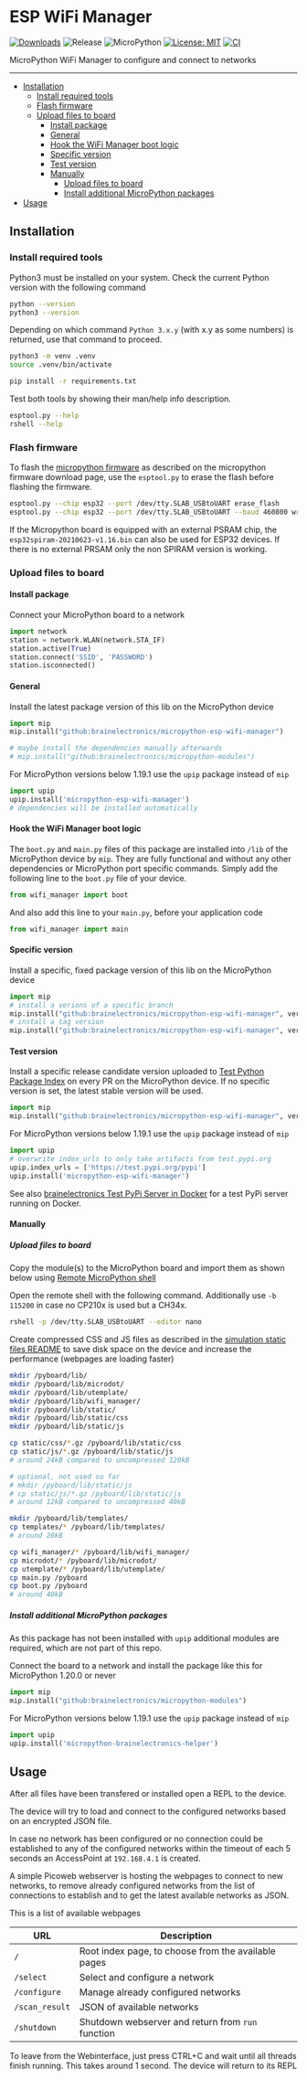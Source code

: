 # ESP WiFi Manager

[![Downloads](https://pepy.tech/badge/micropython-esp-wifi-manager)](https://pepy.tech/project/micropython-esp-wifi-manager)
![Release](https://img.shields.io/github/v/release/brainelectronics/micropython-esp-wifi-manager?include_prereleases&color=success)
![MicroPython](https://img.shields.io/badge/micropython-Ok-green.svg)
[![License: MIT](https://img.shields.io/badge/License-MIT-yellow.svg)](https://opensource.org/licenses/MIT)
[![CI](https://github.com/brainelectronics/micropython-esp-wifi-manager/actions/workflows/release.yml/badge.svg)](https://github.com/brainelectronics/micropython-esp-wifi-manager/actions/workflows/release.yml)

MicroPython WiFi Manager to configure and connect to networks

-----------------------

<!-- MarkdownTOC -->

- [Installation](#installation)
	- [Install required tools](#install-required-tools)
	- [Flash firmware](#flash-firmware)
	- [Upload files to board](#upload-files-to-board)
		- [Install package](#install-package)
		- [General](#general)
		- [Hook the WiFi Manager boot logic](#hook-the-wifi-manager-boot-logic)
		- [Specific version](#specific-version)
		- [Test version](#test-version)
		- [Manually](#manually)
			- [Upload files to board](#upload-files-to-board-1)
			- [Install additional MicroPython packages](#install-additional-micropython-packages)
- [Usage](#usage)

<!-- /MarkdownTOC -->

## Installation

### Install required tools

Python3 must be installed on your system. Check the current Python version
with the following command

```bash
python --version
python3 --version
```

Depending on which command `Python 3.x.y` (with x.y as some numbers) is
returned, use that command to proceed.

```bash
python3 -m venv .venv
source .venv/bin/activate

pip install -r requirements.txt
```

Test both tools by showing their man/help info description.

```bash
esptool.py --help
rshell --help
```

### Flash firmware

To flash the [micropython firmware][ref-upy-firmware-download] as described on
the micropython firmware download page, use the `esptool.py` to erase the
flash before flashing the firmware.

```bash
esptool.py --chip esp32 --port /dev/tty.SLAB_USBtoUART erase_flash
esptool.py --chip esp32 --port /dev/tty.SLAB_USBtoUART --baud 460800 write_flash -z 0x1000 esp32-20210623-v1.16.bin
```

If the Micropython board is equipped with an external PSRAM chip, the
`esp32spiram-20210623-v1.16.bin` can also be used for ESP32 devices. If there
is no external PRSAM only the non SPIRAM version is working.

### Upload files to board

#### Install package

Connect your MicroPython board to a network

```python
import network
station = network.WLAN(network.STA_IF)
station.active(True)
station.connect('SSID', 'PASSWORD')
station.isconnected()
```

#### General

Install the latest package version of this lib on the MicroPython device

```python
import mip
mip.install("github:brainelectronics/micropython-esp-wifi-manager")

# maybe install the dependencies manually afterwards
# mip.install("github:brainelectronics/micropython-modules")
```

For MicroPython versions below 1.19.1 use the `upip` package instead of `mip`

```python
import upip
upip.install('micropython-esp-wifi-manager')
# dependencies will be installed automatically
```

#### Hook the WiFi Manager boot logic

The `boot.py` and `main.py` files of this package are installed into `/lib` of
the MicroPython device by `mip`. They are fully functional and without any
other dependencies or MicroPython port specific commands. Simply add the
following line to the `boot.py` file of your device.

```python
from wifi_manager import boot
```

And also add this line to your `main.py`, before your application code

```python
from wifi_manager import main
```

#### Specific version

Install a specific, fixed package version of this lib on the MicroPython device

```python
import mip
# install a verions of a specific branch
mip.install("github:brainelectronics/micropython-esp-wifi-manager", version="feature/support-mip")
# install a tag version
mip.install("github:brainelectronics/micropython-esp-wifi-manager", version="1.7.0")
```

#### Test version

Install a specific release candidate version uploaded to
[Test Python Package Index](https://test.pypi.org/) on every PR on the
MicroPython device. If no specific version is set, the latest stable version
will be used.

```python
import mip
mip.install("github:brainelectronics/micropython-esp-wifi-manager", version="1.7.0-rc5.dev22")
```

For MicroPython versions below 1.19.1 use the `upip` package instead of `mip`

```python
import upip
# overwrite index_urls to only take artifacts from test.pypi.org
upip.index_urls = ['https://test.pypi.org/pypi']
upip.install('micropython-esp-wifi-manager')
```

See also [brainelectronics Test PyPi Server in Docker][ref-brainelectronics-test-pypiserver]
for a test PyPi server running on Docker.

#### Manually

##### Upload files to board

Copy the module(s) to the MicroPython board and import them as shown below
using [Remote MicroPython shell][ref-remote-upy-shell]

Open the remote shell with the following command. Additionally use `-b 115200`
in case no CP210x is used but a CH34x.

```bash
rshell -p /dev/tty.SLAB_USBtoUART --editor nano
```

Create compressed CSS and JS files as described in the
[simulation static files README](simulation/static) to save disk space on the
device and increase the performance (webpages are loading faster)

```bash
mkdir /pyboard/lib/
mkdir /pyboard/lib/microdot/
mkdir /pyboard/lib/utemplate/
mkdir /pyboard/lib/wifi_manager/
mkdir /pyboard/lib/static/
mkdir /pyboard/lib/static/css
mkdir /pyboard/lib/static/js

cp static/css/*.gz /pyboard/lib/static/css
cp static/js/*.gz /pyboard/lib/static/js
# around 24kB compared to uncompressed 120kB

# optional, not used so far
# mkdir /pyboard/lib/static/js
# cp static/js/*.gz /pyboard/lib/static/js
# around 12kB compared to uncompressed 40kB

mkdir /pyboard/lib/templates/
cp templates/* /pyboard/lib/templates/
# around 20kB

cp wifi_manager/* /pyboard/lib/wifi_manager/
cp microdot/* /pyboard/lib/microdot/
cp utemplate/* /pyboard/lib/utemplate/
cp main.py /pyboard
cp boot.py /pyboard
# around 40kB
```

##### Install additional MicroPython packages

As this package has not been installed with `upip` additional modules are
required, which are not part of this repo.

Connect the board to a network and install the package like this for
MicroPython 1.20.0 or never

```python
import mip
mip.install("github:brainelectronics/micropython-modules")
```

For MicroPython versions below 1.19.1 use the `upip` package instead of `mip`

```python
import upip
upip.install('micropython-brainelectronics-helper')
```

## Usage

After all files have been transfered or installed open a REPL to the device.

The device will try to load and connect to the configured networks based on an
encrypted JSON file.

In case no network has been configured or no connection could be established
to any of the configured networks within the timeout of each 5 seconds an
AccessPoint at `192.168.4.1` is created.

A simple Picoweb webserver is hosting the webpages to connect to new networks,
to remove already configured networks from the list of connections to
establish and to get the latest available networks as JSON.

This is a list of available webpages

| URL | Description |
|-----|-------------|
| `/`   | Root index page, to choose from the available pages |
| `/select` | Select and configure a network |
| `/configure` | Manage already configured networks |
| `/scan_result` | JSON of available networks |
| `/shutdown` | Shutdown webserver and return from `run` function |

To leave from the Webinterface, just press CTRL+C and wait until all threads
finish running. This takes around 1 second. The device will return to its REPL

<!-- Links -->
[ref-esptool]: https://github.com/espressif/esptool
[ref-remote-upy-shell]: https://github.com/dhylands/rshell
[ref-brainelectronics-test-pypiserver]: https://github.com/brainelectronics/test-pypiserver
[ref-upy-firmware-download]: https://micropython.org/download/
